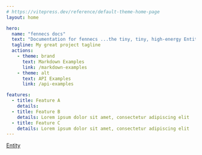 ```yaml
---
# https://vitepress.dev/reference/default-theme-home-page
layout: home

hero:
  name: "fennecs docs"
  text: "Documentation for fennecs ...the tiny, tiny, high-energy Entity Component System!"
  tagline: My great project tagline
  actions:
    - theme: brand
      text: Markdown Examples
      link: /markdown-examples
    - theme: alt
      text: API Examples
      link: /api-examples

features:
  - title: Feature A
    details: 
  - title: Feature B
    details: Lorem ipsum dolor sit amet, consectetur adipiscing elit
  - title: Feature C
    details: Lorem ipsum dolor sit amet, consectetur adipiscing elit
---
```


[Entity](Entity.md)